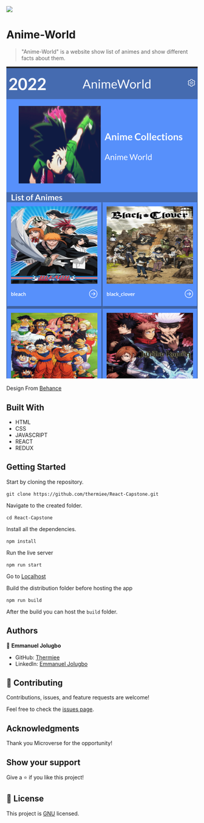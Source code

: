 ![](https://img.shields.io/badge/Microverse-blueviolet)

# Anime-World

> "Anime-World" is a website show list of animes and show different facts about them.

![Homepage](./application.png)

Design From [Behance](https://www.behance.net/gallery/31579789/Ballhead-App-%28Free-PSDs%29)

## Built With

- HTML
- CSS
- JAVASCRIPT
- REACT
- REDUX

## Getting Started

Start by cloning the repository.

`git clone https://github.com/thermiee/React-Capstone.git`

Navigate to the created folder.

`cd React-Capstone`

Install all the dependencies.

`npm install`

Run the live server

`npm run start`

Go to [Localhost](http://localhost:3000)

Build the distribution folder before hosting the app

`npm run build`

After the build you can host the `build` folder.

## Authors

👤 **Emmanuel Jolugbo**

- GitHub: [Thermiee](https://github.com/thermiee)
- LinkedIn: [Emmanuel Jolugbo](https://www.linkedin.com/in/emmanuel-jolugbo/)
## 🤝 Contributing

Contributions, issues, and feature requests are welcome!

Feel free to check the [issues page](../../issues/).

## Acknowledgments

Thank you Microverse for the opportunity!

## Show your support

Give a ⭐️ if you like this project!

## 📝 License

This project is [GNU](./LICENSE) licensed.